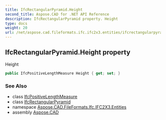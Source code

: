 ```yaml
---
title: IfcRectangularPyramid.Height
second_title: Aspose.CAD for .NET API Reference
description: IfcRectangularPyramid property. Height
type: docs
weight: 20
url: /net/aspose.cad.fileformats.ifc.ifc2x3.entities/ifcrectangularpyramid/height/
---
```

## IfcRectangularPyramid.Height property

Height

```csharp
public IfcPositiveLengthMeasure Height { get; set; }
```

### See Also

* class [IfcPositiveLengthMeasure](../../../aspose.cad.fileformats.ifc.ifc2x3.types/ifcpositivelengthmeasure/)
* class [IfcRectangularPyramid](../)
* namespace [Aspose.CAD.FileFormats.Ifc.IFC2X3.Entities](../../ifcrectangularpyramid/)
* assembly [Aspose.CAD](../../../)


